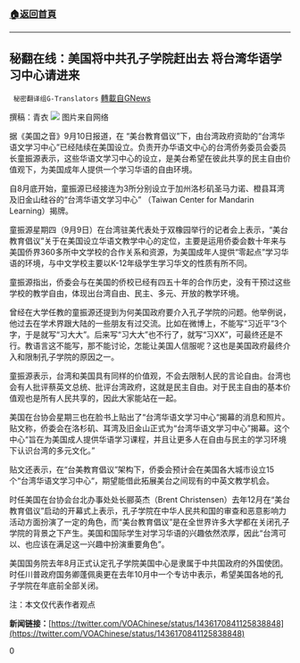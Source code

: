 ###  [:house:返回首頁](https://github.com/ourhimalayas/txt)
---


## 秘翻在线：美国将中共孔子学院赶出去 将台湾华语学习中心请进来
` 秘密翻译组G-Translators` [轉載自GNews](https://gnews.org/zh-hans/1523772/)

撰稿：青衣
![](https://assets.gnews.org/wp-content/uploads/2021/09/图片2-11.png)
图片来自网络

据《美国之音》9月10日报道，在 “美台教育倡议”下，由台湾政府资助的“台湾华语文学习中心”已经陆续在美国设立。负责开办华语文中心的台湾侨务委员会委员长童振源表示，这些华语文学习中心的设立，是美台希望在彼此共享的民主自由价值观下，为美国成年人提供一个学习华语的自由环境。

自8月底开始，童振源已经接连为3所分别设立于加州洛杉矶圣马力诺、橙县耳湾及旧金山硅谷的“台湾华语文学习中心” （Taiwan Center for Mandarin Learning）揭牌。

童振源星期四（9月9日）在台湾驻美代表处于双橡园举行的记者会上表示，“美台教育倡议”关于在美国设立华语文教学中心的定位，主要是运用侨委会数十年来与美国侨界360多所中文学校的合作关系和资源，为美国成年人提供“零起点”学习华语的环境，与中文学校主要以K-12年级学生学习华文的性质有所不同。

童振源指出，侨委会与在美国的侨校已经有四五十年的合作历史，没有干预过这些学校的教学自由，体现出台湾自由、民主、多元、开放的教学环境。

曾经在大学任教的童振源还提到为何美国政府要介入孔子学院的问题。他举例说，他过去在学术界跟大陆的一些朋友有过交流。比如在微博上，不能写“习近平”3个字，于是就写“习大大”。后来写“习大大”也不行了，就写“习XX”，可最终还是不行。教语言这不能写，那不能讨论，怎能让美国人信服呢？这也是美国政府最终介入和限制孔子学院的原因之一。

童振源表示，台湾和美国具有同样的价值观，不会去限制人民的言论自由。台湾也会有人批评蔡英文总统、批评台湾政府，这就是民主自由。对于民主自由的基本价值观也是所有人民共享的，因此大家能站在一起。

美国在台协会星期三也在脸书上贴出了“台湾华语文学习中心“揭幕的消息和照片。贴文称，侨委会在洛杉矶、耳湾及旧金山正式为“台湾华语文学习中心”揭幕。这个中心“旨在为美国成人提供华语学习课程，并且让更多人在自由与民主的学习环境下认识台湾的多元文化。”

贴文还表示，在“台美教育倡议”架构下，侨委会预计会在美国各大城市设立15个“台湾华语文学习中心“，期望能借此拓展美台之间现有的中英文教学机会。

时任美国在台协会台北办事处处长郦英杰（Brent Christensen）去年12月在“美台教育倡议”启动的开幕式上表示，孔子学院在中华人民共和国的审查和恶意影响力活动方面扮演了一定的角色，而“美台教育倡议”是在全世界许多大学都在关闭孔子学院的背景之下产生。美国和国际学生对学习华语的兴趣依然浓厚，因此“台湾可以、也应该在满足这一兴趣中扮演重要角色”。

美国国务院去年8月正式认定孔子学院美国中心是隶属于中共国政府的外国使团。时任川普政府国务卿蓬佩奥更在去年10月中一个专访中表示，希望美国各地的孔子学院在年底前全部关闭。

注：本文仅代表作者观点

**新闻链接：**[https://twitter.com/VOAChinese/status/1436170841125838848](https://twitter.com/VOAChinese/status/1436170841125838848)

0
